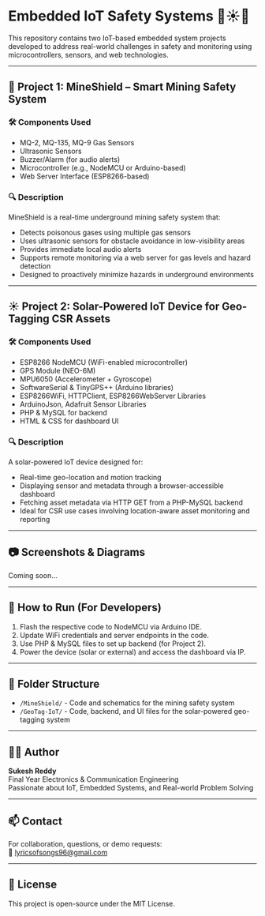 # Embedded IoT Safety Systems 🚨☀️📍

This repository contains two IoT-based embedded system projects developed to address real-world challenges in safety and monitoring using microcontrollers, sensors, and web technologies.

---

## 🔐 Project 1: **MineShield – Smart Mining Safety System**

### 🛠 Components Used
- MQ-2, MQ-135, MQ-9 Gas Sensors  
- Ultrasonic Sensors  
- Buzzer/Alarm (for audio alerts)  
- Microcontroller (e.g., NodeMCU or Arduino-based)  
- Web Server Interface (ESP8266-based)

### 🔍 Description
MineShield is a real-time underground mining safety system that:
- Detects poisonous gases using multiple gas sensors  
- Uses ultrasonic sensors for obstacle avoidance in low-visibility areas  
- Provides immediate local audio alerts  
- Supports remote monitoring via a web server for gas levels and hazard detection  
- Designed to proactively minimize hazards in underground environments

---

## ☀️ Project 2: **Solar-Powered IoT Device for Geo-Tagging CSR Assets**

### 🛠 Components Used
- ESP8266 NodeMCU (WiFi-enabled microcontroller)  
- GPS Module (NEO-6M)  
- MPU6050 (Accelerometer + Gyroscope)  
- SoftwareSerial & TinyGPS++ (Arduino libraries)  
- ESP8266WiFi, HTTPClient, ESP8266WebServer Libraries  
- ArduinoJson, Adafruit Sensor Libraries  
- PHP & MySQL for backend  
- HTML & CSS for dashboard UI

### 🔍 Description
A solar-powered IoT device designed for:
- Real-time geo-location and motion tracking  
- Displaying sensor and metadata through a browser-accessible dashboard  
- Fetching asset metadata via HTTP GET from a PHP-MySQL backend  
- Ideal for CSR use cases involving location-aware asset monitoring and reporting

---

## 📷 Screenshots & Diagrams
Coming soon...

---

## 🚀 How to Run (For Developers)
1. Flash the respective code to NodeMCU via Arduino IDE.
2. Update WiFi credentials and server endpoints in the code.
3. Use PHP & MySQL files to set up backend (for Project 2).
4. Power the device (solar or external) and access the dashboard via IP.

---

## 📂 Folder Structure
- `/MineShield/` - Code and schematics for the mining safety system  
- `/GeoTag-IoT/` - Code, backend, and UI files for the solar-powered geo-tagging system  

---

## 👨‍💻 Author
**Sukesh Reddy**  
Final Year Electronics & Communication Engineering  
Passionate about IoT, Embedded Systems, and Real-world Problem Solving  

---

## 📫 Contact
For collaboration, questions, or demo requests:  
📧 lyricsofsongs96@gmail.com  

---

## 🔗 License
This project is open-source under the MIT License.

